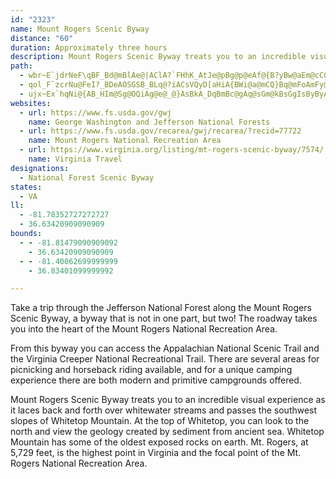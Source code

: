 ```yaml
---
id: "2323"
name: Mount Rogers Scenic Byway
distance: "60"
duration: Approximately three hours
description: Mount Rogers Scenic Byway treats you to an incredible visual experience as it laces back and forth over whitewater streams and passes the southwest slopes of Whitetop Mountain.
path:
  - wbr~E`jdrNeF\qBF_Bd@mBlAe@|AClA?`FHhK_AtJe@pBg@p@eAf@{B?yBw@aEm@cCO{Bg@Qm@{@?sMoLgB}B{JcQ{AcAcCPCPe@BuAzAM|@a@VShDeAzEqD~D{@h@{DxDmBxCwAhAmHrCcBjEqH~YXtMkEvTInA_@j@mAhFuApB}MdHmHtA_D?aCg@kEkBeUcQ_E}@}CK_BVqB|AiD\_GbNmApBkDrDwLfHgAfAaCnEcExIsEdGu@TMl@cEpE{Bl@iGPsIWyEcF]Eg@oAeG{J?[g@?}GaNeDuFkQyPeJoLqBoEgFkJa@aB]?_JwOwE_CeDyDcAwIoAqCe@kBoAqDaBmAeBuCmHcNSq@c@QmBiDMcAg@W{ByD{@u@e@aCsDcEeAw@uA}AiI_JkFkFcEeCmDuAkCg@sHs@qBUqCTcIbAoLZmIp@}Bf@kBPeD\iIt@aFf@cGl@cGv@gGh@iDp@mFr@_If@iS|BaEv@mE`@ic@iKmC?iDbA{@~Ci@p@qGvBmEfHiAjAqEz@}HJ_EiAwU{WkCuA{Bs@aBKmNxC{Br@o@F_DJeEXcEZeG`@eCRuE\_DP{DV
  - qol_F`zcrNu@FeI?_BDeAOSGSB_BLq@?iACsVQyD[aHiA{BWi@a@mCQ}Bq@mFoAmFy@_Be@oPGcFJWs@eAmCu@uAc@wCyAqEWMs@qE_F{Qu@uDQIc@sCkDiN
  - ujx~Ex`hqNi@{AB_HIm@Sg@OQiAg@e@_@}AsBkA_DqBmBc@gAq@sGm@kBsGgIsByByAyC_@uAOmACqBHqAb@uBtCaFvAsFl@m@|Ay@b@s@b@oP?qCU_CQy@uD}L}DmS_@_A}E}GwA]uAEo@HGQKaFKkASy@_BaES_AoCcWI{CXiQIwAw@sEKmBNeF?uBiDmo@SuBoBeKmEqLUqA@mAx@mEB{By@aNmB{RmA_E{BuFyBuEi@qBIsB~@gNEmAOu@s@qBo@eDyAcDgBwCKgANyCKeAs@mA}AkBy@gCQkAIoBO_Ac@qAc@sBAcDMw@w@wA{BcAi@e@e@m@c@qAIy@BgBEkAwBuMAy@JmAZwA`E}LHq@Iy@m@kAe@uASsBkAgC_AmH_@eA}@s@yBk@o@_@kCeEyCgD{@aBI{@DwAX_Bx@gCZyALgADsBKyAcAkGMsABiPIgEKeBs@yDeAcGQeJiBgJsH}QcCuHKeBDkB~@cFH_CEy@wBiRm@mBUc@wGiJuBiDgGoUG_BHeAXqAPiBKyBmH}Te@qBsEk\ImB?wBvAqV@eAOmBsCaM}FsTIo@C{@Hs@bBaHn@eFTmAvAeDbCyDh@gBvG_f@hB}JDoKHsAbA{IGiA{@iG_@eAYk@yDgDsAuAe@}@m@gBSgBKkEc@_FOgGOcCcD{Vy@sCyB{CU_ABeAJg@l@_ApAsAb@_AZeATqB?uAKy@iBgIEaBX_EPq@\m@bDyCX_A@_AOs@o@y@uD{@{CsBoA_@sC]}A?yA^sClBy@Hk@Q}NxXeB~De@dCUnGc@xDw@dD_B`GYn@_Az@w@Lg@?s@QsBgA}FsAcBQo@@i@Ti@`@c@z@OhAAbMOxBaFhXsDfb@Yr@U\_@Lc@AYKe@m@q@_Bo@eAeCaCiBwD_@oASqAOeHc@iB_CyDmFgFcBaCoAwCmKs[aA_BwEeEiAaC_@mB{AsOq@oDkAmDgEkJi@_Bu@gDaCqQyAyF_CiHm@qAiAyAsCeBaMoDqEeBeAs@cDyCwDgFsBmDoAyDyCaLiAgCcBqB}Ay@oCgAcB{AoAiCaDiKe@gAsAsBsBeBoDyA{C_@eEVuNfBgGX{D@w]uA_Aa@o@w@Sy@MyBa@eAo@e@i@EmAVqKrEoA^mAJiA?eAKiA]qFcDot@sf@}F_DoP_IsBmAyAoA_AqAkKuQkC_DkBuAib@gSie@oTgEiBiAW{AKcAHuFtAsYfJaHrEk@VuC`@oGr@_A?mA[}CqBeAYaAEsE?cGRuJr@_Bb@sAdAk@fAY`AiCrLm@xF[rc@VnCpAlGJdBE~@]zAiBrDe@vAY`CUdFDbCxArTBxAI`@Y^[P_@?g@OsDwCi@Os@H_@XcArAu@`@_ADcBGyA`@s@v@iDfFy@`As@\kBNm@b@[fATlI?~COrAy@`EMdCL~BhAhHTtEOjEs@xFKnBH|DrAjJ?pCa@lGAlCT`BvAxDVdCAfA_AzLC~@HdB^rAlHpNxBpFvBtGhDlM|@`C`K|St@dDLxAD`COpBKh@m@|A}@fAy@l@e_@~QkRnMgEtDiFrFcBrB}@fBo@fCYnCOlQFpCfBj\GrCm@rF?zANv@hAxBNp@Bn@C~@{C|O]lCHj_@IdC_@dEuIla@yFfPsCrHmArBoCrDaIbImCfEs@|A_@xAeAdHa@nAg@`AsArAqHrE
websites:
  - url: https://www.fs.usda.gov/gwj
    name: George Washington and Jefferson National Forests
  - url: https://www.fs.usda.gov/recarea/gwj/recarea/?recid=77722
    name: Mount Rogers National Recreation Area
  - url: https://www.virginia.org/listing/mt-rogers-scenic-byway/7574/
    name: Virginia Travel 
designations:
  - National Forest Scenic Byway
states:
  - VA
ll:
  - -81.78352727272727
  - 36.63420909090909
bounds:
  - - -81.81479090909092
    - 36.63420909090909
  - - -81.40062699999999
    - 36.83401099999992

---
```


Take a trip through the Jefferson National Forest along the Mount Rogers Scenic Byway, a byway that is not in one part, but two! The roadway takes you into the heart of the Mount Rogers National Recreation Area.

From this byway you can access the Appalachian National Scenic Trail and the Virginia Creeper National Recreational Trail. There are several areas for picnicking and horseback riding available, and for a unique camping experience there are both modern and primitive campgrounds offered.

Mount Rogers Scenic Byway treats you to an incredible visual experience as it laces back and forth over whitewater streams and passes the southwest slopes of Whitetop Mountain. At the top of Whitetop, you can look to the north and view the geology created by sediment from ancient sea. Whitetop Mountain has some of the oldest exposed rocks on earth. Mt. Rogers, at 5,729 feet, is the highest point in Virginia and the focal point of the Mt. Rogers National Recreation Area.
